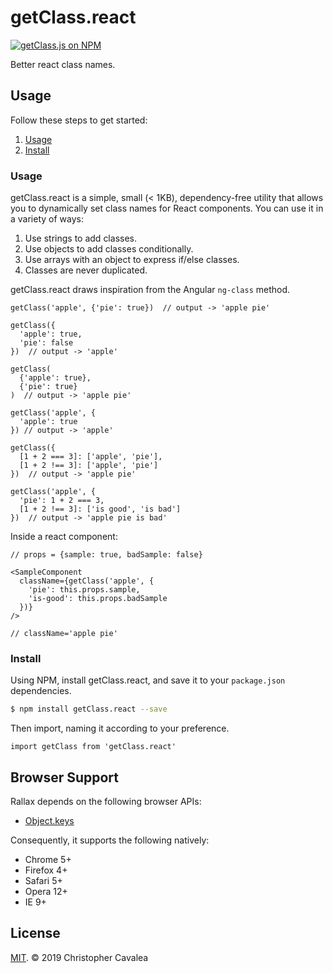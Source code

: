 # getClass.react

[![getClass.js on NPM](https://img.shields.io/npm/v/getClass.react.svg?style=flat-square)](https://www.npmjs.com/package/getClass.react)

Better react class names.

## Usage

Follow these steps to get started:

1. [Usage](#usage)
2. [Install](#install)

### Usage

getClass.react is a simple, small (< 1KB), dependency-free utility that allows you to dynamically set class names for React components.  You can use it in a variety of ways:

1. Use strings to add classes.
2. Use objects to add classes conditionally.
3. Use arrays with an object to express if/else classes.
4. Classes are never duplicated.

getClass.react draws inspiration from the Angular `ng-class` method.

```es6
getClass('apple', {'pie': true})  // output -> 'apple pie'

getClass({
  'apple': true,
  'pie': false
})  // output -> 'apple'

getClass(
  {'apple': true}, 
  {'pie': true}
)  // output -> 'apple pie'

getClass('apple', {
  'apple': true
}) // output -> 'apple'

getClass({
  [1 + 2 === 3]: ['apple', 'pie'],
  [1 + 2 !== 3]: ['apple', 'pie']
})  // output -> 'apple pie'

getClass('apple', {
  'pie': 1 + 2 === 3,
  [1 + 2 !== 3]: ['is good', 'is bad']
})  // output -> 'apple pie is bad'
```

Inside a react component:

```es6
// props = {sample: true, badSample: false}

<SampleComponent
  className={getClass('apple', {
    'pie': this.props.sample,
    'is-good': this.props.badSample
  })}
/>  

// className='apple pie'
```

### Install

Using NPM, install getClass.react, and save it to your `package.json` dependencies.

```bash
$ npm install getClass.react --save
```

Then import, naming it according to your preference.

```es6
import getClass from 'getClass.react'
```

## Browser Support

Rallax depends on the following browser APIs:

* [Object.keys](https://developer.mozilla.org/en-US/docs/Web/JavaScript/Reference/Global_Objects/Object/keys)

Consequently, it supports the following natively:

* Chrome 5+
* Firefox 4+
* Safari 5+
* Opera 12+
* IE 9+

## License

[MIT](https://opensource.org/licenses/MIT). © 2019 Christopher Cavalea